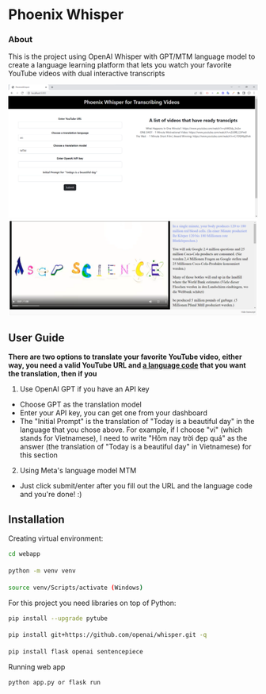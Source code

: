 # Phoenix Whisper

### About
This is the project using OpenAI Whisper with GPT/MTM language model to create a language learning platform that lets you watch your favorite YouTube videos with dual interactive transcripts

![Home page](home_page.png)
![App Interface](transcript.png)

## User Guide
<b> There are two options to translate your favorite YouTube video, either way, you need a valid YouTube URL and [a language code](https://www.andiamo.co.uk/resources/iso-language-codes/) that you want the translation, then if you </b>
1. Use OpenAI GPT if you have an API key
  - Choose GPT as the translation model
  - Enter your API key, you can get one from your dashboard
  - The "Initial Prompt" is the translation of "Today is a beautiful day" in the language that you chose above. For example, if I choose "vi" (which stands for Vietnamese), I need to write "Hôm nay trời đẹp quá" as the answer (the translation of "Today is a beautiful day" in Vietnamese) for this section
2. Using Meta's language model MTM
  - Just click submit/enter after you fill out the URL and the language code and you're done! :)

## Installation

Creating virtual environment:
```bash
cd webapp

python -m venv venv

source venv/Scripts/activate (Windows)
```
For this project you need libraries on top of Python:
```bash
pip install --upgrade pytube 

pip install git+https://github.com/openai/whisper.git -q

pip install flask openai sentencepiece
```

Running web app
```bash
python app.py or flask run
```

